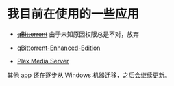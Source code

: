 # 我目前在使用的一些应用

- ~~[qBittorrent](./../config/k3s/apps/qbittorrent/deploy.md)~~ 由于未知原因权限总是不对，放弃

- [qBittorrent-Enhanced-Edition](./../config/k3s/apps/qbittorrentee/deploy.md)

- [Plex Media Server](./../config/k3s/apps/plex/deploy.md)

其他 app 还在逐步从 Windows 机器迁移，之后会继续更新。